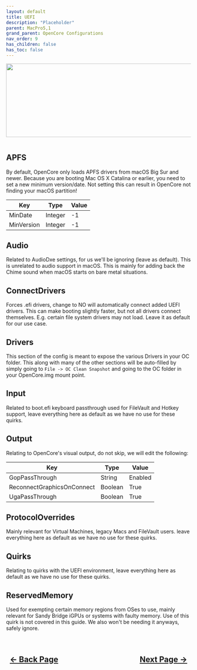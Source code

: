 ```yaml
---
layout: default
title: UEFI
description: "Placeholder"
parent: MacPro5,1
grand_parent: OpenCore Configurations
nav_order: 9
has_children: false
has_toc: false
---
```


<style>
  .navigation-container {
    display: flex;
    justify-content: space-between;
    align-items: center;
    width: 100%;
  }
  
  .nav-button {
    margin: 10px;
  }
  
</style>

<p align="center">
  <img width="650" height="200" src="../../../../assets/Headers/Header-UEFI.png">
</p>

<a href=""><img src="../../../../assets/OpenCore/OpenCoreUEFI.png" alt=""></a>

## APFS

By default, OpenCore only loads APFS drivers from macOS Big Sur and newer. Because you are booting Mac OS X Catalina or earlier, you need to set a new minimum version/date. Not setting this can result in OpenCore not finding your macOS partition!

| Key | Type | Value |
| ----- | ----- | ----- |
| MinDate | Integer | -1 |
| MinVersion | Integer | -1 |

## Audio

Related to AudioDxe settings, for us we'll be ignoring (leave as default). This is unrelated to audio support in macOS. This is mainly for adding back the Chime sound when macOS starts on bare metal situations.

## ConnectDrivers

Forces .efi drivers, change to NO will automatically connect added UEFI drivers. This can make booting slightly faster, but not all drivers connect themselves. E.g. certain file system drivers may not load. Leave it as default for our use case.

## Drivers

This section of the config is meant to expose the various Drivers in your OC folder. This along with many of the other sections will be auto-filled by simply going to ``File -> OC Clean Snapshot`` and going to the OC folder in your OpenCore.img mount point.

## Input

Related to boot.efi keyboard passthrough used for FileVault and Hotkey support, leave everything here as default as we have no use for these quirks.

## Output

Relating to OpenCore's visual output, do not skip, we will edit the following:

| Key | Type | Value |
| ----- | ----- | ----- |
| GopPassThrough | String | Enabled |
| ReconnectGraphicsOnConnect | Boolean | True |
| UgaPassThrough | Boolean | True |

## ProtocolOverrides

Mainly relevant for Virtual Machines, legacy Macs and FileVault users. leave everything here as default as we have no use for these quirks.

## Quirks

Relating to quirks with the UEFI environment, leave everything here as default as we have no use for these quirks.

## ReservedMemory

Used for exempting certain memory regions from OSes to use, mainly relevant for Sandy Bridge iGPUs or systems with faulty memory. Use of this quirk is not covered in this guide. We also won't be needing it anyways, safely ignore.

<h2 align="center">
  <br>
  <div class="navigation-container">
    <a class="nav-button" href="../07-PlatformInfo">&larr; Back Page</a>
    <a class="nav-button" href="../09-Complete">Next Page &rarr;</a>
  </div>
  <br>
</h2>

